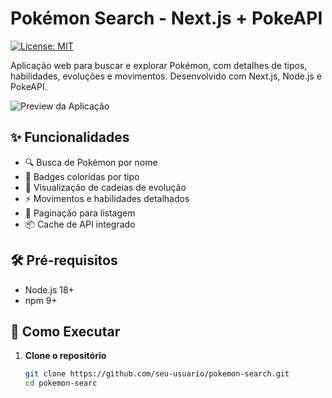 # Pokémon Search - Next.js + PokeAPI

[![License: MIT](https://img.shields.io/badge/License-MIT-yellow.svg)](https://opensource.org/licenses/MIT)

Aplicação web para buscar e explorar Pokémon, com detalhes de tipos, habilidades, evoluções e movimentos. Desenvolvido com Next.js, Node.js e PokeAPI.

![Preview da Aplicação](https://via.placeholder.com/800x400?text=Pokémon+Search+Preview) <!-- Substitua por imagem real -->

## ✨ Funcionalidades

- 🔍 Busca de Pokémon por nome
- 🎨 Badges coloridas por tipo
- 🔄 Visualização de cadeias de evolução
- ⚡ Movimentos e habilidades detalhados
- 🚀 Paginação para listagem
- 📦 Cache de API integrado

## 🛠️ Pré-requisitos

- Node.js 18+
- npm 9+

## 🚀 Como Executar

1. **Clone o repositório**
   ```bash
   git clone https://github.com/seu-usuario/pokemon-search.git
   cd pokemon-searc